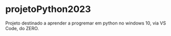 # projetoPython2023
Projeto destinado a aprender a progremar em python no windows 10, via VS Code, do ZERO.

